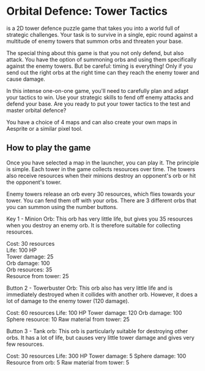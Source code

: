 # Orbital Defence: Tower Tactics

is a 2D tower defence puzzle game that takes you into a world full of strategic challenges. Your task is to survive in a single, epic round against a multitude of enemy towers that summon orbs and threaten your base.

The special thing about this game is that you not only defend, but also attack. You have the option of summoning orbs and using them specifically against the enemy towers. But be careful: timing is everything! Only if you send out the right orbs at the right time can they reach the enemy tower and cause damage.

In this intense one-on-one game, you'll need to carefully plan and adapt your tactics to win. Use your strategic skills to fend off enemy attacks and defend your base. Are you ready to put your tower tactics to the test and master orbital defence?

You have a choice of 4 maps and can also create your own maps in Aesprite or a similar pixel tool.

## How to play the game
Once you have selected a map in the launcher, you can play it. The principle is simple. Each tower in the game collects resources over time. The towers also receive resources when their minions destroy an opponent's orb or hit the opponent's tower.

Enemy towers release an orb every 30 resources, which flies towards your tower. You can fend them off with your orbs. There are 3 different orbs that you can summon using the number buttons. 

Key 1 - Minion Orb: This orb has very little life, but gives you 35 resources when you destroy an enemy orb. It is therefore suitable for collecting resources.

Cost: 30 resources<br />
Life: 100 HP<br />
Tower damage: 25<br />
Orb damage: 100<br />
Orb resources: 35<br />
Resource from tower: 25<br />

Button 2 - Towerbuster Orb: This orb also has very little life and is immediately destroyed when it collides with another orb. However, it does a lot of damage to the enemy tower (120 damage).

Cost: 60 resources
Life: 100 HP
Tower damage: 120
Orb damage: 100
Sphere resource: 10
Raw material from tower: 25

Button 3 - Tank orb: This orb is particularly suitable for destroying other orbs. It has a lot of life, but causes very little tower damage and gives very few resources.

Cost: 30 resources
Life: 300 HP
Tower damage: 5
Sphere damage: 100
Resource from orb: 5
Raw material from tower: 5
